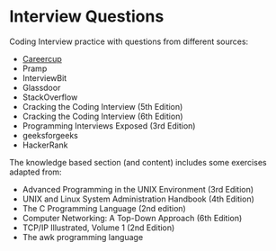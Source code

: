 # Interview Questions

Coding Interview practice with questions from different sources:

* [Careercup](www.careercup.com)
* Pramp
* InterviewBit
* Glassdoor
* StackOverflow
* Cracking the Coding Interview (5th Edition)
* Cracking the Coding Interview (6th Edition)
* Programming Interviews Exposed (3rd Edition)
* geeksforgeeks
* HackerRank

The knowledge based section (and content) includes some exercises adapted from:

* Advanced Programming in the UNIX Environment (3rd Edition)
* UNIX and Linux System Administration Handbook (4th Edition)
* The C Programming Language (2nd edition)
* Computer Networking: A Top-Down Approach (6th Edition)
* TCP/IP Illustrated, Volume 1 (2nd Edition)
* The awk programming language
